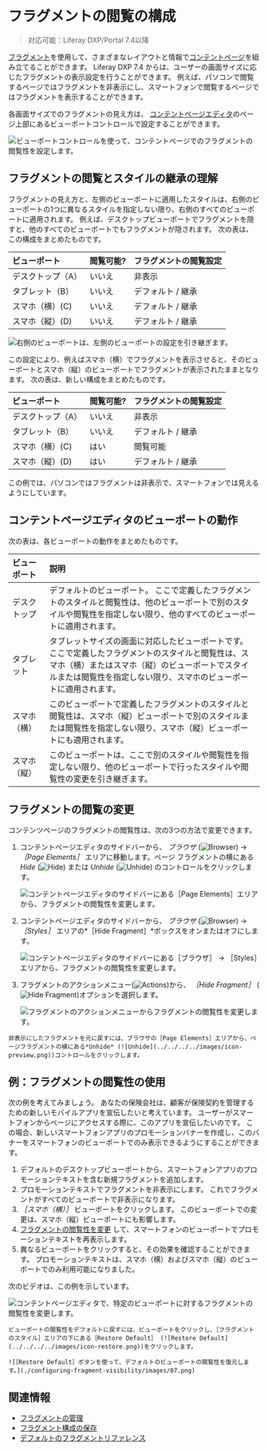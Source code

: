 # フラグメントの閲覧の構成

> 対応可能：Liferay DXP/Portal 7.4以降

[フラグメント](../using-fragments.md)を使用して、さまざまなレイアウトと情報で[コンテントページ](../../using-content-pages.md)を組み立てることができます。 Liferay DXP 7.4 からは、ユーザーの画面サイズに応じたフラグメントの表示設定を行うことができます。 例えば、パソコンで閲覧するページではフラグメントを非表示にし、スマートフォンで閲覧するページではフラグメントを表示することができます。

各画面サイズでのフラグメントの見え方は、 [コンテントページエディタ](../../using-content-pages/content-page-editor-ui-reference.md)のページ上部にあるビューポートコントロールで設定することができます。

![ビューポートコントロールを使って、コンテントページでのフラグメントの閲覧性を設定します。](./configuring-fragment-visibility/images/01.png)

## フラグメントの閲覧とスタイルの継承の理解

フラグメントの見え方と、左側のビューポートに適用したスタイルは、右側のビューポートの1つに異なるスタイルを指定しない限り、右側のすべてのビューポートに適用されます。 例えば、デスクトップビューポートでフラグメントを隠すと、他のすべてのビューポートでもフラグメントが隠されます。 次の表は、この構成をまとめたものです。

| ビューポート    | 閲覧可能? | フラグメントの閲覧設定 |
|:--------- |:----- |:----------- |
| デスクトップ（A） | いいえ   | 非表示         |
| タブレット（B）  | いいえ   | デフォルト / 継承  |
| スマホ（横）(C) | いいえ   | デフォルト / 継承  |
| スマホ（縦）(D) | いいえ   | デフォルト / 継承  |

![右側のビューポートは、左側のビューポートの設定を引き継ぎます。](./configuring-fragment-visibility/images/02.png)

この設定により、例えばスマホ（横）でフラグメントを表示させると、そのビューポートとスマホ（縦）のビューポートでフラグメントが表示されたままとなります。 次の表は、新しい構成をまとめたものです。

| ビューポート    | 閲覧可能? | フラグメントの閲覧設定 |
|:--------- |:----- |:----------- |
| デスクトップ（A） | いいえ   | 非表示         |
| タブレット（B）  | いいえ   | デフォルト / 継承  |
| スマホ（横）(C) | はい    | 閲覧可能        |
| スマホ（縦）(D) | はい    | デフォルト / 継承  |

この例では、パソコンではフラグメントは非表示で、スマートフォンでは見えるようにしています。

## コンテントページエディタのビューポートの動作

次の表は、各ビューポートの動作をまとめたものです。

| ビューポート | 説明                                                                                                             |
|:------ |:-------------------------------------------------------------------------------------------------------------- |
| デスクトップ | デフォルトのビューポート。 ここで定義したフラグメントのスタイルと閲覧性は、他のビューポートで別のスタイルや閲覧性を指定しない限り、他のすべてのビューポートに適用されます。                         |
| タブレット  | タブレットサイズの画面に対応したビューポートです。 ここで定義したフラグメントのスタイルと閲覧性は、スマホ（横）またはスマホ（縦）のビューポートでスタイルまたは閲覧性を指定しない限り、スマホのビューポートに適用されます。 |
| スマホ（横） | このビューポートで定義したフラグメントのスタイルと閲覧性は、スマホ（縦）ビューポートで別のスタイルまたは閲覧性を指定しない限り、スマホ（縦）ビューポートにも適用されます。                          |
| スマホ（縦） | このビューポートは、ここで別のスタイルや閲覧性を指定しない限り、他のビューポートで行ったスタイルや閲覧性の変更を引き継ぎます。                                                |

## フラグメントの閲覧の変更

コンテンツページのフラグメントの閲覧性は、次の3つの方法で変更できます。

1. コンテントページエディタのサイドバーから、 *ブラウザ* (![Browser](../../../../images/icon-browser.png)) &rarr; *［Page Elements］* エリアに移動します。ページ フラグメントの横にある *Hide* (![Hide](../../../../images/icon-hide.png)) または *Unhide* (![Unhide](../../../../images/icon-preview.png)) のコントロールをクリックします。

   ![コンテントページエディタのサイドバーにある［Page Elements］エリアから、フラグメントの閲覧性を変更します。](./configuring-fragment-visibility/images/03.gif)

1. コンテントページエディタのサイドバーから、 *ブラウザ* (![Browser](../../../../images/icon-browser.png)) &rarr; *［Styles］* エリアの*［Hide Fragment］*ボックスをオンまたはオフにします。

   ![コンテントページエディタのサイドバーにある［ブラウザ］ &rarr; ［Styles］エリアから、フラグメントの閲覧性を変更します。](./configuring-fragment-visibility/images/04.gif)

1. フラグメントのアクションメニュー(![Actions](../../../../images/icon-widget-options.png))から、 *［Hide Fragment］* (![Hide Fragment](../../../../images/icon-hide.png))オプションを選択します。

   ![フラグメントのアクションメニューからフラグメントの閲覧性を変更します。](./configuring-fragment-visibility/images/05.gif)

```{tip}
非表示にしたフラグメントを元に戻すには、ブラウザの［Page Elements］エリアから、ページフラグメントの横にある*Unhide* (![Unhide](../../../../images/icon-preview.png))コントロールをクリックします。
```

## 例：フラグメントの閲覧性の使用

次の例を考えてみましょう。 あなたの保険会社は、顧客が保険契約を管理するための新しいモバイルアプリを宣伝したいと考えています。 ユーザーがスマートフォンからページにアクセスする際に、このアプリを宣伝したいのです。 この場合、新しいスマートフォンアプリのプロモーションバナーを作成し、このバナーをスマートフォンのビューポートでのみ表示できるようにすることができます。

1. デフォルトのデスクトップビューポートから、スマートフォンアプリのプロモーションテキストを含む新規フラグメントを追加します。
1. プロモーションテキストでフラグメントを非表示にします。 これでフラグメントがすべてのビューポートで非表示になります。
1. *［スマホ（横）］* ビューポートをクリックします。 このビューポートでの変更は、スマホ（縦）ビューポートにも影響します。
1. [フラグメントの閲覧性を変更](#changing-fragment-visibility) して、スマートフォンのビューポートでプロモーションテキストを再表示します。
1. 異なるビューポートをクリックすると、その効果を確認することができます。 プロモーションテキストは、スマホ（横）およびスマホ（縦）のビューポートでのみ利用可能になりました。

次のビデオは、この例を示しています。

![コンテントページエディタで、特定のビューポートに対するフラグメントの閲覧性を変更します。](./configuring-fragment-visibility/images/06.gif)

```{tip}
ビューポートの閲覧性をデフォルトに戻すには、ビューポートをクリックし、［フラグメントのスタイル］エリアの下にある［Restore Default］ (![Restore Default](../../../../images/icon-restore.png))をクリックします。

![［Restore Default］ボタンを使って、デフォルトのビューポートの閲覧性を復元します。](./configuring-fragment-visibility/images/07.png)
```

## 関連情報

- [フラグメントの管理](./managing-fragments.md)
- [フラグメント構成の保存](../using-fragments/saving-fragment-compositions.md)
- [デフォルトのフラグメントリファレンス](../using-fragments/default-fragments-reference.md)
